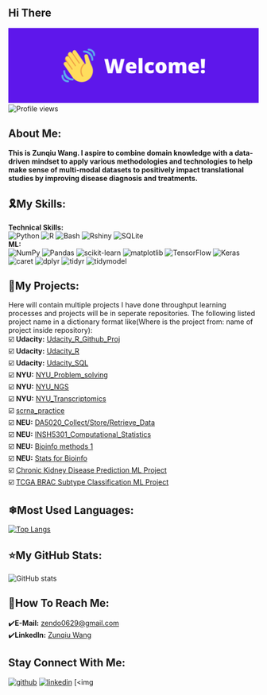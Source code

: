 ## Hi There
![Hi There ](https://github.com/zunqiu-wang/zunqiu-wang/blob/main/welcome1.png?raw=true)
![Profile views](https://gpvc.arturio.dev/zunqiu-wang) 


## About Me:
**This is Zunqiu Wang. I aspire to combine domain knowledge with a data-driven mindset to apply various methodologies and technologies to help make sense of multi-modal datasets to positively impact translational studies by improving disease diagnosis and treatments.**

## 🎗My Skills:
**Technical Skills:**
<br>
![Python](https://img.shields.io/badge/python%20-%2314354C.svg?style=for-the-badge&logo=python&logoColor=white) ![R](https://img.shields.io/badge/r-%23276DC3.svg?&style=for-the-badge&logo=r&logoColor=green") ![Bash](https://img.shields.io/badge/bash%20-%23121011.svg?&style=for-the-badge&logo=gnu-RShiny&logoColor=yellowgreen") ![Rshiny](https://img.shields.io/badge/Shiny-shinyapps.io-blue?style=flat&labelColor=white&logo=RStudio&logoColor=blue) ![SQLite](https://img.shields.io/badge/sqlite-%2307405e.svg?style=for-the-badge&logo=sqlite&logoColor=blue)<br>
**ML:**<br>
![NumPy](https://img.shields.io/badge/numpy-%23013243.svg?style=for-the-badge&logo=numpy&logoColor=lightgrey) ![Pandas](https://img.shields.io/badge/pandas-%23150458.svg?style=for-the-badge&logo=pandas&logoColor=red) ![scikit-learn](https://img.shields.io/badge/scikit--learn-%23F7931E.svg?style=for-the-badge&logo=scikit-learn&logoColor=white) ![matplotlib]("https://img.shields.io/badge/matplotlib%20-%2317527b.svg?&style=for-the-badge&logo=matplotlib&logoColor=red")
![TensorFlow](https://img.shields.io/badge/TensorFlow-%23FF6F00.svg?style=for-the-badge&logo=TensorFlow&logoColor=white)
![Keras](https://img.shields.io/badge/Keras-%23D00000.svg?style=for-the-badge&logo=Keras&logoColor=white)
![caret](https://img.shields.io/badge/caret-%2307405e.svg?style=for-the-badge&logo=caret&logoColor=blue)
![dplyr](https://img.shields.io/badge/dplyr-%23F7931E.svg?&style=for-the-badge&logo=r&logoColor=purple")
![tidyr](https://img.shields.io/badge/tidyr-%23276DC3.svg?&style=for-the-badge&logo=r&logoColor=blue")
![tidymodel](https://img.shields.io/badge/tidymodel-%23123F6D.svg?style=for-the-badge&logo=tidymodel&logoColor=#123F6D)

## 🎡My Projects:
Here will contain multiple projects I have done throughput learning processes and projects will be in seperate repositories.
The following listed project name in a dictionary format like(Where is the project from: name of project inside repository):<br>
☑️ **Udacity:** [Udacity_R_Github_Proj](https://github.com/zunqiu-wang/Udacity-R-Github-Proj) <br>
☑️ **Udacity:** [Udacity_R](https://github.com/zunqiu-wang/Udacity_R)<br>
☑️ **Udacity:** [Udacity_SQL](https://github.com/zunqiu-wang/Udacity_SQL)<br>
☑️ **NYU:** [NYU_Problem_solving](https://github.com/zunqiu-wang/NYU_Problem_solving)<br>
☑️ **NYU:** [NYU_NGS](https://github.com/zunqiu-wang/NYU_NGS)<br>
☑️ **NYU:** [NYU_Transcriptomics](https://github.com/zunqiu-wang/NYU_Transcriptomics)<br>
☑️ [scrna_practice](https://github.com/zunqiu-wang/scrna_project)<br>
☑️ **NEU:** [DA5020_Collect/Store/Retrieve_Data](https://github.com/zunqiu-wang/DA5020)<br>
☑️ **NEU:** [INSH5301_Computational_Statistics](https://github.com/zunqiu-wang/INSH5301)<br>
☑️ **NEU:** [Bioinfo methods 1](https://github.com/zunqiu-wang/Bioinfo-methods-1)<br>
☑️ **NEU:** [Stats for Bioinfo](https://github.com/zunqiu-wang/Stats-for-Bioinf)<br>
☑️ [Chronic Kidney Disease Prediction ML Project](https://github.com/zunqiu-wang/Chronic-Kidney-Disease-Prediction-ML-project)<br>
☑️ [TCGA BRAC Subtype Classification ML Project](https://github.com/zunqiu-wang/TCGA-BRAC-ML-proj)<br>


## ❄Most Used Languages:
[![Top Langs](https://github-readme-stats.vercel.app/api/top-langs/?username=zunqiu-wang)](https://github.com/anuraghazra/github-readme-stats)


## ⭐My GitHub Stats:
![GitHub stats](https://github-readme-stats.vercel.app/api?username=zunqiu-wang&show_icons=true&count_private=true) 


## 💬How To Reach Me: 
✔️**E-Mail:** zendo0629@gmail.com <br>
✔️**LinkedIn:** [Zunqiu Wang
](https://www.linkedin.com/in/zqw1103/)


## Stay Connect With Me:
[<img src='https://cdn.jsdelivr.net/npm/simple-icons@3.0.1/icons/github.svg' alt='github' height='40'>](https://github.com/zunqiu-wang)  [<img src='https://cdn.jsdelivr.net/npm/simple-icons@3.0.1/icons/linkedin.svg' alt='linkedin' height='40'>](https://www.linkedin.com/in/zqw1103/)  [<img 



 




